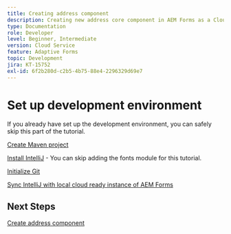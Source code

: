 ```yaml
---
title: Creating address component
description: Creating new address core component in AEM Forms as a Cloud Service
type: Documentation
role: Developer
level: Beginner, Intermediate
version: Cloud Service
feature: Adaptive Forms
topic: Development
jira: KT-15752
exl-id: 6f2b280d-c2b5-4b75-88e4-2296329d69e7
---
```

# Set up development environment

If you already have set up the development environment, you can safely skip this part of the tutorial.

[Create Maven project](https://experienceleague.adobe.com/en/docs/experience-manager-learn/cloud-service/forms/developing-for-cloud-service/getting-started)

[Install IntelliJ](https://experienceleague.adobe.com/en/docs/experience-manager-learn/cloud-service/forms/developing-for-cloud-service/intellij-set-up) - You can skip adding the fonts module for this tutorial.

[Initialize Git](https://experienceleague.adobe.com/en/docs/experience-manager-learn/cloud-service/forms/developing-for-cloud-service/setup-git)

[Sync IntelliJ with local cloud ready instance of AEM Forms](https://experienceleague.adobe.com/en/docs/experience-manager-learn/cloud-service/forms/developing-for-cloud-service/intellij-and-aem-sync)

## Next Steps

[Create address component](./creating-address-component.md)

